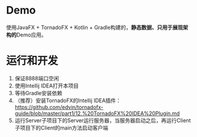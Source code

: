 # Demo

使用JavaFX + TornadoFX + Kotlin + Gradle构建的，**静态数据、只用于展现架构的**Demo应用。

# 运行和开发

1. 保证8888端口空闲
2. 使用Intellij IDEA打开本项目
3. 等待Gradle安装依赖
4. （推荐）安装TornadoFX的Intellij IDEA插件：https://github.com/edvin/tornadofx-guide/blob/master/part1/12.%20TornadoFX%20IDEA%20Plugin.md
5. 运行Server子项目下的Server运行服务器，当服务器启动之后，再运行Client子项目下的Client的main方法启动客户端
